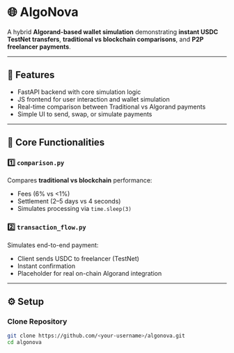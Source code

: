 # 🌐 AlgoNova

A hybrid **Algorand-based wallet simulation** demonstrating **instant USDC TestNet transfers**, **traditional vs blockchain comparisons**, and **P2P freelancer payments**.

---

## 🚀 Features
- FastAPI backend with core simulation logic  
- JS frontend for user interaction and wallet simulation  
- Real-time comparison between Traditional vs Algorand payments  
- Simple UI to send, swap, or simulate payments  

---

## 🧩 Core Functionalities

### 1️⃣ `comparison.py`
Compares **traditional vs blockchain** performance:
- Fees (6% vs <1%)  
- Settlement (2–5 days vs 4 seconds)  
- Simulates processing via `time.sleep(3)`  

### 2️⃣ `transaction_flow.py`
Simulates end-to-end payment:
- Client sends USDC to freelancer (TestNet)  
- Instant confirmation  
- Placeholder for real on-chain Algorand integration  

---

## ⚙️ Setup

### Clone Repository
```bash
git clone https://github.com/<your-username>/algonova.git
cd algonova
